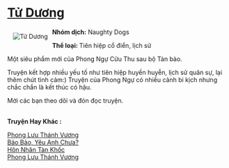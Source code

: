 <a href="https://utruyen.com/truyen/tu-duong/17544/" title="Tử Dương"><h1>Tử Dương</h1></a><div style="display:table"><img align="right" style="float: left; padding: 10px;" src="https://utruyen.com/images/story/200x260/tu-duong.jpg" alt="Tử Dương"><b>Nhóm dịch:</b> Naughty Dogs<b><p></p>Thể loại: </b>Tiên hiệp cổ điển, lịch sử<p></p>Một siêu phẩm mới của Phong Ngự Cửu Thu sau bộ Tàn bào.<p></p>Truyện kết hợp nhiều yếu tố như tiên hiệp huyền huyễn, lịch sử quân sự, lại thêm chút tình cảm:) Truyện của Phong Ngự có nhiều cảnh bi kịch nhưng chắc chắn là kết thúc có hậu.<p></p>Mời các bạn theo dõi và đón đọc truyện.</div><p><br><b>Truyện Hay Khác :</b></p><a href="https://utruyen.com/truyen/phong-luu-thanh-vuong/17610/" alt="Phong Lưu Thánh Vương">Phong Lưu Thánh Vương</a><br/><a href="https://github.com/quanluxury/ngontinhhot/tree/master/truyenhay/18961/" alt="Bảo Bảo, Yêu Anh Chưa?">Bảo Bảo, Yêu Anh Chưa?</a><br/><a href="https://github.com/quanluxury/ngontinhhot/tree/master/truyenhay/17035/" alt="Hôn Nhân Tàn Khốc">Hôn Nhân Tàn Khốc</a><br/><a href="https://github.com/quanluxury/ngontinhhot/tree/master/truyenhay/17610/" alt="Phong Lưu Thánh Vương">Phong Lưu Thánh Vương</a><br/>